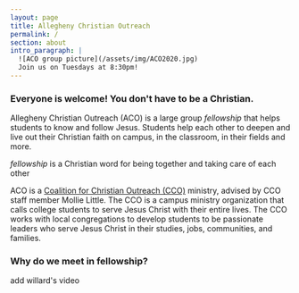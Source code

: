 ```yaml
---
layout: page
title: Allegheny Christian Outreach
permalink: /
section: about
intro_paragraph: |
  ![ACO group picture](/assets/img/ACO2020.jpg)
  Join us on Tuesdays at 8:30pm!
---
```

### Everyone is welcome! You don't have to be a Christian.

Allegheny Christian Outreach (ACO) is a large group _fellowship_
that helps students to know and follow Jesus. Students help each other to deepen and live out their Christian faith on campus, in the classroom, in their fields and more.

_fellowship_ is a Christian word for being together and taking care of each other

ACO is a [Coalition for Christian Outreach (CCO)](https://ccojubilee.org) ministry,
advised by CCO staff member Mollie Little. The CCO is a campus ministry organization
that calls college students to serve Jesus Christ with their entire lives.
The CCO works with local congregations to develop students to be passionate leaders
who serve Jesus Christ in their studies, jobs, communities, and families.

### Why do we meet in fellowship? 

add willard's video 
